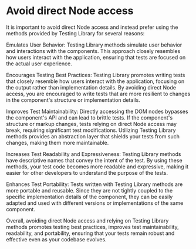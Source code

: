 # Avoid direct Node access

It is important to avoid direct Node access and instead prefer using the methods provided by Testing Library for several reasons:

Emulates User Behavior: Testing Library methods simulate user behavior and interactions with the components. This approach closely resembles how users interact with the application, ensuring that tests are focused on the actual user experience.

Encourages Testing Best Practices: Testing Library promotes writing tests that closely resemble how users interact with the application, focusing on the output rather than implementation details. By avoiding direct Node access, you are encouraged to write tests that are more resilient to changes in the component's structure or implementation details.

Improves Test Maintainability: Directly accessing the DOM nodes bypasses the component's API and can lead to brittle tests. If the component's structure or markup changes, tests relying on direct Node access may break, requiring significant test modifications. Utilizing Testing Library methods provides an abstraction layer that shields your tests from such changes, making them more maintainable.

Increases Test Readability and Expressiveness: Testing Library methods have descriptive names that convey the intent of the test. By using these methods, your test code becomes more readable and expressive, making it easier for other developers to understand the purpose of the tests.

Enhances Test Portability: Tests written with Testing Library methods are more portable and reusable. Since they are not tightly coupled to the specific implementation details of the component, they can be easily adapted and used with different versions or implementations of the same component.

Overall, avoiding direct Node access and relying on Testing Library methods promotes testing best practices, improves test maintainability, readability, and portability, ensuring that your tests remain robust and effective even as your codebase evolves.
